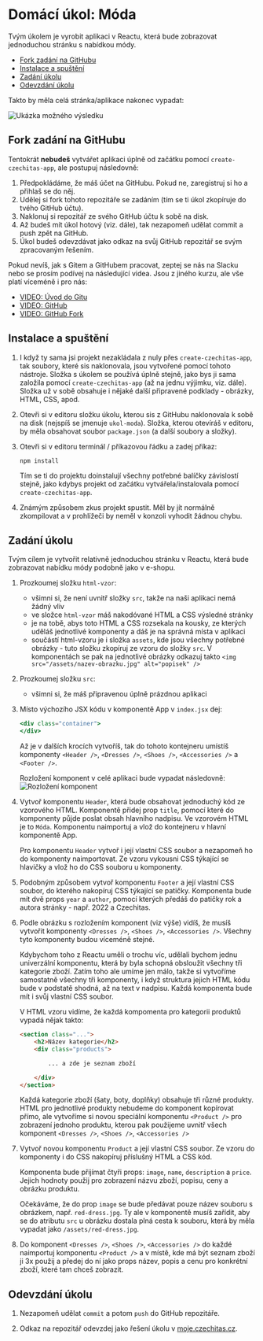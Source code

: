 # Domácí úkol: Móda

Tvým úkolem je vyrobit aplikaci v Reactu, která bude zobrazovat jednoduchou stránku s nabídkou módy.

- [Fork zadání na GitHubu](#fork-zadání-na-githubu)
- [Instalace a spuštění](#instalace-a-spuštění)
- [Zadání úkolu](#zadání-úkolu)
- [Odevzdání úkolu](#odevzdání-úkolu)

Takto by měla celá stránka/aplikace nakonec vypadat:

![Ukázka možného výsledku](ukazka-vysledku.jpg)


## Fork zadání na GitHubu

Tentokrát **nebudeš** vytvářet aplikaci úplně od začátku pomocí `create-czechitas-app`, ale postupuj následovně:

1. Předpokládáme, že máš účet na GitHubu. Pokud ne, zaregistruj si ho a přihlaš se do něj.
2. Udělej si fork tohoto repozitáře se zadáním (tím se ti úkol zkopíruje do tvého GitHub účtu).
3. Naklonuj si repozitář ze svého GitHub účtu k sobě na disk.
4. Až budeš mít úkol hotový (viz. dále), tak nezapomeň udělat commit a push zpět na GitHub.
5. Úkol budeš odevzdávat jako odkaz na svůj GitHub repozitář se svým zpracovaným řešením.

Pokud nevíš, jak s Gitem a GitHubem pracovat, zeptej se nás na Slacku nebo se prosím podívej na následující videa. Jsou z jiného kurzu, ale vše platí víceméně i pro nás:

* [VIDEO: Úvod do Gitu](https://www.youtube.com/watch?v=hda4-ngFEWM)
* [VIDEO: GitHub](https://www.youtube.com/watch?v=JLzWjJjsLz8)
* [VIDEO: GitHub Fork](https://www.youtube.com/watch?v=K7rE3jRCjD4)


## Instalace a spuštění

1. I když ty sama jsi projekt nezakládala z nuly přes `create-czechitas-app`, tak soubory, které sis naklonovala, jsou vytvořené pomocí tohoto nástroje. Složka s úkolem se používá úplně stejně, jako bys ji sama založila pomocí `create-czechitas-app` (až na jednu výjimku, viz. dále). Složka už v sobě obsahuje i nějaké další připravené podklady - obrázky, HTML, CSS, apod.

2. Otevři si v editoru složku úkolu, kterou sis z GitHubu naklonovala k sobě na disk (nejspíš se jmenuje `ukol-moda`). Složka, kterou otevíráš v editoru, by měla obsahovat soubor `package.json` (a další soubory a složky).

3. Otevři si v editoru terminál / příkazovou řádku a zadej příkaz:

	```
	npm install
	```

	Tím se ti do projektu doinstalují všechny potřebné balíčky závislostí stejně, jako kdybys projekt od začátku vytvářela/instalovala pomocí `create-czechitas-app`.

4. Známým způsobem zkus projekt spustit. Měl by jít normálně zkompilovat a v prohlížeči by neměl v konzoli vyhodit žádnou chybu.



## Zadání úkolu

Tvým cílem je vytvořit relativně jednoduchou stránku v Reactu, která bude zobrazovat nabídku módy podobně jako v e-shopu.

1. Prozkoumej složku `html-vzor`:
	- všimni si, že není uvnitř složky `src`, takže na naši aplikaci nemá žádný vliv
	- ve složce `html-vzor` máš nakodóvané HTML a CSS výsledné stránky
	- je na tobě, abys toto HTML a CSS rozsekala na kousky, ze kterých uděláš jednotlivé komponenty a dáš je na správná místa v aplikaci
	- součástí html-vzoru je i složka `assets`, kde jsou všechny potřebné obrázky - tuto složku zkopíruj ze vzoru do složky `src`. V komponentách se pak na jednotlivé obrázky odkazuj takto `<img src="/assets/nazev-obrazku.jpg" alt="popisek" />`

2. Prozkoumej složku `src`:
	- všimni si, že máš připravenou úplně prázdnou aplikaci

3. Místo výchozího JSX kódu v komponentě App v `index.jsx` dej:
	```jsx
	<div class="container">
	</div>
	```

	Až je v dalších krocích vytvoříš, tak do tohoto kontejneru umístíš komponenty `<Header />`, `<Dresses />`, `<Shoes />`, `<Accessories />` a `<Footer />`.

	Rozložení komponent v celé aplikaci bude vypadat následovně:
	![Rozložení komponent](rozlozeni-komponent.png)

4. Vytvoř komponentu `Header`, která bude obsahovat jednoduchý kód ze vzorového HTML. Komponentě přidej prop `title`, pomocí které do komponenty půjde poslat obsah hlavního nadpisu. Ve vzorovém HTML je to `Móda`. Komponentu naimportuj a vlož do kontejneru v hlavní komponentě App.

	Pro komponentu `Header` vytvoř i její vlastní CSS soubor a nezapomeň ho do komponenty naimportovat. Ze vzoru vykousni CSS týkající se hlavičky a vlož ho do CSS souboru u komponenty.

5. Podobným způsobem vytvoř komponentu `Footer` a její vlastní CSS soubor, do kterého nakopíruj CSS týkající se patičky. Komponenta bude mít dvě props `year` a `author`, pomocí kterých předáš do patičky rok a autora stránky - např. 2022 a Czechitas.


5. Podle obrázku s rozložením komponent (viz výše) vidíš, že musíš vytvořit komponenty `<Dresses />`, `<Shoes />`, `<Accessories />`. Všechny tyto komponenty budou víceméně stejné.

	Kdybychom toho z Reactu uměli o trochu víc, udělali bychom jednu univerzální komponentu, která by byla schopná obsloužit všechny tři kategorie zboží. Zatím toho ale umíme jen málo, takže si vytvoříme samostatně všechny tři komponenty, i když struktura jejich HTML kódu bude v podstatě shodná, až na text v nadpisu. Každá komponenta bude mít i svůj vlastní CSS soubor.

	V HTML vzoru vidíme, že každá kompomenta pro kategorii produktů vypadá nějak takto:
	```html
	<section class="...">
		<h2>Název kategorie</h2>
		<div class="products">

			... a zde je seznam zboží

		</div>
	</section>
	```

	Každá kategorie zboží (šaty, boty, doplňky) obsahuje tři různé produkty. HTML pro jednotlivé produkty nebudeme do komponent kopírovat přímo, ale vytvoříme si novou speciální komponentu `<Product />` pro zobrazení jednoho produktu, kterou pak použijeme uvnitř všech komponent `<Dresses />`, `<Shoes />`, `<Accessories />`

6. Vytvoř novou komponentu `Product` a její vlastní CSS soubor. Ze vzoru do komponenty i do CSS nakopíruj příslušný HTML a CSS kód.

	Komponenta bude přijímat čtyři props: `image`, `name`, `description` a `price`. Jejich hodnoty použij pro zobrazení názvu zboží, popisu, ceny a obrázku produktu.

	Očekáváme, že do prop `image` se bude předávat pouze název souboru s obrázkem, např. `red-dress.jpg`. Ty ale v komponentě musíš zařídit, aby se do atributu `src` u obrázku dostala plná cesta k souboru, která by měla vypadat jako `/assets/red-dress.jpg`.

7. Do komponent `<Dresses />`, `<Shoes />`, `<Accessories />` do každé naimportuj komponentu `<Product />` a v místě, kde má být seznam zboží ji 3x použij a předej do ní jako props název, popis a cenu pro konkrétní zboží, které tam chceš zobrazit.


## Odevzdání úkolu

1. Nezapomeň udělat `commit` a potom `push` do GitHub repozitáře.

2. Odkaz na repozitář odevzdej jako řešení úkolu v [moje.czechitas.cz](https://moje.czechitas.cz).

